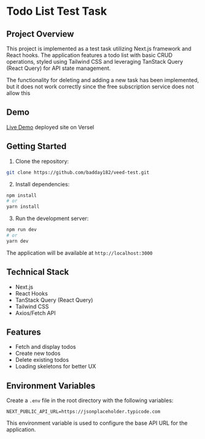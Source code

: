 # Todo List Test Task

## Project Overview

This project is implemented as a test task utilizing Next.js framework and React hooks. The application features a todo list with basic CRUD operations, styled using Tailwind CSS and leveraging TanStack Query (React Query) for API state management.

The functionality for deleting and adding a new task has been implemented, but it does not work correctly since the free subscription service does not allow this

## Demo

[Live Demo](https://veed-test.vercel.app/)
deployed site on Versel

## Getting Started

1. Clone the repository:

```bash
git clone https://github.com/badday182/veed-test.git
```

2. Install dependencies:

```bash
npm install
# or
yarn install
```

3. Run the development server:

```bash
npm run dev
# or
yarn dev
```

The application will be available at `http://localhost:3000`

## Technical Stack

- Next.js
- React Hooks
- TanStack Query (React Query)
- Tailwind CSS
- Axios/Fetch API

## Features

- Fetch and display todos
- Create new todos
- Delete existing todos
- Loading skeletons for better UX

## Environment Variables

Create a `.env` file in the root directory with the following variables:

```env
NEXT_PUBLIC_API_URL=https://jsonplaceholder.typicode.com
```

This environment variable is used to configure the base API URL for the application.
